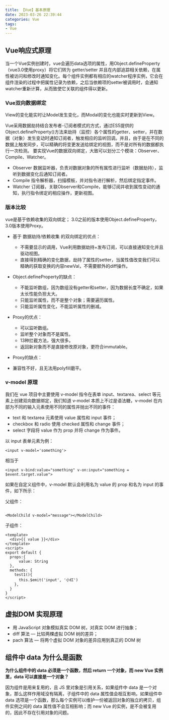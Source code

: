 ```yaml
---
title: 【Vue】基本原理
date: 2023-03-26 22:39:44
categories: Vue
tags: 
- Vue
---
```

## Vue响应式原理
当一个Vue实例创建时，vue会遍历data选项的属性，用Object.defineProperty（vue3.0使用proxy）将它们转为 getter/setter 并且在内部追踪相关依赖，在属性被访问和修改时通知变化。每个组件实例都有相应的watcher程序实例，它会在组件渲染的过程中把属性记录为依赖，之后当依赖项的setter被调用时，会通知watcher重新计算，从而致使它关联的组件得以更新。

<!-- more -->

### Vue双向数据绑定

View的变化能实时让Model发生变化，而Modal的变化也能实时更新到View。

Vue采用数据劫持结合发布者-订阅者模式的方式，通过ES5提供的Object.defineProperty()方法来劫持（监控）各个属性的getter、setter，并在数据（对象）发生变动时通知订阅者，触发相应的监听回调。并且，由于是在不同的数据上触发同步，可以精确的将变更发送给绑定的视图，而不是对所有的数据都执行一次检测。
要实现Vue的数据双向绑定，大致可以划分三个模块：Observer、Compile、Watcher。

* Observer 数据监听器，负责对数据对象的所有属性进行监听（数据劫持），监听到数据变化后通知订阅者。
* Compile 指令解析器，扫描模板，并对指令进行解析，然后绑定指定事件。
* Watcher 订阅器，关联Observer和Compile，能够订阅并收到属性变动的通知，执行指令绑定的相应操作，更新视图。

### 版本比较
vue是基于依赖收集的双向绑定；
3.0之前的版本使用Object.defineProperty，3.0版本使用Proxy。

* 基于 数据劫持/依赖收集 的双向绑定的优点：
  * 不需要显示的调用，Vue利用数据劫持+发布订阅，可以直接通知变化并且驱动视图。
  * 直接得到精确的变化数据，劫持了属性的setter，当属性值改变我们可以精确的获取变换的内容newVal，不需要额外的diff操作。

* Object.defineProperty的缺点：
  * 不能监听数组，因为数组没有getter和setter，因为数据长度不确定，如果太长性能负担太大。
  * 只能监听属性，而不是整个对象；需要遍历属性。
  * 只能监听属性变化，不能监听属性的删减。

* Proxy的优点：
  * 可以监听数组。
  * 监听整个对象而不是属性。
  * 13种拦截方法，强大很多。
  * 返回新对象而不是直接修改原对象，更符合immutable。

* Proxy的缺点：
 * 兼容性不好，且无法用polyfill磨平。

### v-model 原理
我们在 vue 项目中主要使用 v-model 指令在表单 input、textarea、select 等元素上创建双向数据绑定，我们知道 v-model 本质上不过是语法糖，v-model 在内部为不同的输入元素使用不同的属性并抛出不同的事件：

* text 和 textarea 元素使用 value 属性和 input 事件；
* checkbox 和 radio 使用 checked 属性和 change 事件；
* select 字段将 value 作为 prop 并将 change 作为事件。

以 input 表单元素为例：

```vue
<input v-model='something'>
```


相当于
```vue
<input v-bind:value="something" v-on:input="something = $event.target.value">
```

如果在自定义组件中，v-model 默认会利用名为 value 的 prop 和名为 input 的事件，如下所示：

父组件：

```vue

<ModelChild v-model="message"></ModelChild>
```

子组件：

```vue
<template>
  <div>{{ value }}</div>
</template>
<script>
export default {
  props:{
      value: String
  },
  methods: {
    test1(){
      this.$emit('input', '小红')
    },
  }
}
</script>
```



## 虚拟DOM 实现原理

* 用 JavaScript 对象模拟真实 DOM 树，对真实 DOM 进行抽象；
* diff 算法 — 比较两棵虚拟 DOM 树的差异；
* pach 算法 — 将两个虚拟 DOM 对象的差异应用到真正的 DOM 树



## 组件中 data 为什么是函数

**为什么组件中的 data 必须是一个函数，然后 return 一个对象，而 new Vue 实例里，data 可以直接是一个对象？**

因为组件是用来复用的，且 JS 里对象是引用关系，如果组件中 data 是一个对象，那么这样作用域没有隔离，子组件中的 data 属性值会相互影响，如果组件中 data 选项是一个函数，那么每个实例可以维护一份被返回对象的独立的拷贝，组件实例之间的 data 属性值不会互相影响；而 new Vue 的实例，是不会被复用的，因此不存在引用对象的问题。

